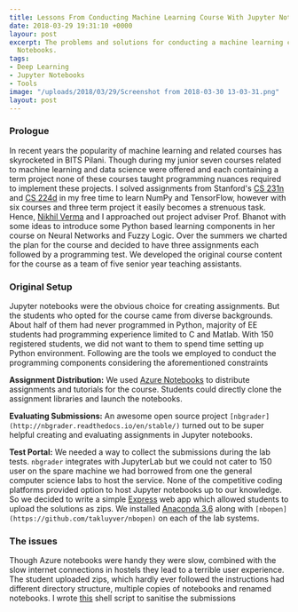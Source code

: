```yaml
---
title: Lessons From Conducting Machine Learning Course With Jupyter Notebooks
date: 2018-03-29 19:31:10 +0000
layour: post
excerpt: The problems and solutions for conducting a machine learning course in Jupyter
  Notebooks.
tags:
- Deep Learning
- Jupyter Notebooks
- Tools
image: "/uploads/2018/03/29/Screenshot from 2018-03-30 13-03-31.png"
layout: post
---
```

### Prologue

In recent years the popularity of machine learning and related courses has skyrocketed in BITS Pilani. Though during my junior seven courses related to machine learning and data science were offered and each containing a term project none of these courses taught programming nuances required to implement these projects. I solved assignments from Stanford's [CS 231n](cs231n.stanford.edu) and [CS 224d](http://cs224d.stanford.edu/) in my free time to learn NumPy and TensorFlow, however  with six courses and three term project it easily becomes a strenuous task. Hence, [Nikhil Verma](nikhilweee.github.io) and I approached out project adviser Prof. Bhanot with some ideas to introduce some Python based learning components in her course on Neural Networks and Fuzzy Logic. Over the summers we charted the plan for the course and decided to have three assignments each followed by a programming test. We developed the original course content for the course as a team of five senior year teaching assistants.

### Original Setup

Jupyter notebooks were the obvious choice for creating assignments. But the students who opted for the course came from diverse backgrounds. About half of them had never programmed in Python, majority of EE students had programming experience limited to C and Matlab. With 150 registered students, we did not want to them to spend time setting up Python environment. Following are the tools we employed to conduct the programming components considering the aforementioned constraints

**Assignment Distribution:**  We used [Azure Notebooks](https://notebooks.azure.com/nnfl/libraries) to distribute assignments and tutorials for the course. Students could directly clone the assignment libraries and launch the notebooks.

**Evaluating Submissions:** An awesome open source project `[nbgrader](http://nbgrader.readthedocs.io/en/stable/)` turned out to be super helpful creating and evaluating assignments in Jupyter notebooks.

**Test Portal:** We needed a way to collect the submissions during the lab tests. `nbgrader` integrates with JupyterLab but we could not cater to 150 user on the spare machine we had borrowed from one the general computer science labs to host the service. None of the competitive coding platforms provided option to host Jupyter notebooks up to our knowledge. So we decided to write a simple [Express]() web app which allowed students to upload the solutions as zips. We installed [Anaconda 3.6](https://anaconda.org/) along with `[nbopen](https://github.com/takluyver/nbopen)` on each of the lab systems.

### The issues

Though Azure notebooks were handy they were slow, combined with the slow internet connections in hostels they lead to a terrible user experience. The student uploaded zips, which hardly ever followed the instructions had different directory structure, multiple copies of notebooks and renamed notebooks. I wrote [this](https://gist.github.com/AgrawalAmey/4e499d0334e4d05c783cd8504fe7fe82) shell script to sanitise the submissions 